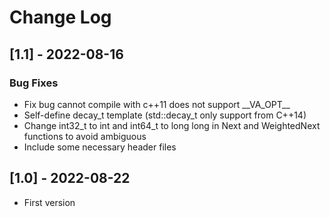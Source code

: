 # Change Log

## [1.1] - 2022-08-16

### Bug Fixes

 - Fix bug cannot compile with c++11 does not support \_\_VA\_OPT\_\_
 - Self-define decay_t template (std::decay_t only support from C++14)
 - Change int32_t to int and int64_t to long long in Next and WeightedNext functions to avoid ambiguous
 - Include some necessary header files

## [1.0] - 2022-08-22

- First version